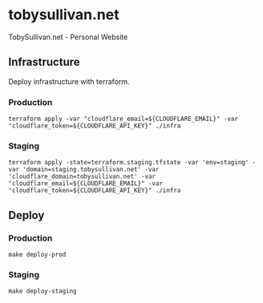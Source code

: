 # tobysullivan.net

TobySullivan.net - Personal Website

## Infrastructure

Deploy infrastructure with terraform.

### Production

```
terraform apply -var "cloudflare_email=${CLOUDFLARE_EMAIL}" -var "cloudflare_token=${CLOUDFLARE_API_KEY}" ./infra
```

### Staging

```
terraform apply -state=terraform.staging.tfstate -var 'env=staging' -var 'domain=staging.tobysullivan.net' -var 'cloudflare_domain=tobysullivan.net' -var "cloudflare_email=${CLOUDFLARE_EMAIL}" -var "cloudflare_token=${CLOUDFLARE_API_KEY}" ./infra
```

## Deploy

### Production

```
make deploy-prod
```

### Staging

```
make deploy-staging
```
